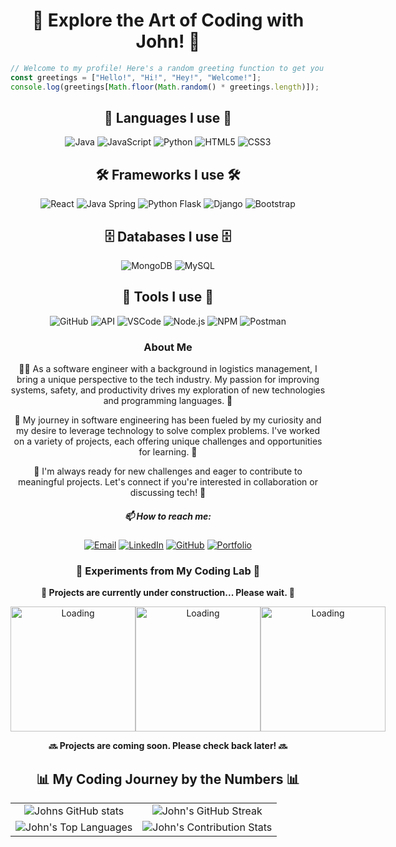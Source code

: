 <div align="center">

# 🎨 Explore the Art of Coding with John! 🎨

</div>

```javascript
// Welcome to my profile! Here's a random greeting function to get you started.
const greetings = ["Hello!", "Hi!", "Hey!", "Welcome!"];
console.log(greetings[Math.floor(Math.random() * greetings.length)]);
```

<div align="center">

## 🚀 Languages I use 🚀

![Java](https://img.shields.io/badge/Java-007396?style=for-the-badge&logo=java&logoColor=white)
![JavaScript](https://img.shields.io/badge/JavaScript-F7DF1E?style=for-the-badge&logo=javascript&logoColor=black)
![Python](https://img.shields.io/badge/Python-3776AB?style=for-the-badge&logo=python&logoColor=white)
![HTML5](https://img.shields.io/badge/HTML5-E34F26?style=for-the-badge&logo=html5&logoColor=white)
![CSS3](https://img.shields.io/badge/CSS3-1572B6?style=for-the-badge&logo=css3&logoColor=white)

</div>

<div align="center">

## 🛠️ Frameworks I use 🛠️

![React](https://img.shields.io/badge/React-61DAFB?style=for-the-badge&logo=react&logoColor=black)
![Java Spring](https://img.shields.io/badge/Spring-6DB33F?style=for-the-badge&logo=spring&logoColor=white)
![Python Flask](https://img.shields.io/badge/Flask-000000?style=for-the-badge&logo=flask&logoColor=white)
![Django](https://img.shields.io/badge/Django-092E20?style=for-the-badge&logo=django&logoColor=white)
![Bootstrap](https://img.shields.io/badge/Bootstrap-7952B3?style=for-the-badge&logo=bootstrap&logoColor=white)

</div>

<div align="center">

## 🗄️ Databases I use 🗄️

![MongoDB](https://img.shields.io/badge/MongoDB-47A248?style=for-the-badge&logo=mongodb&logoColor=white)
![MySQL](https://img.shields.io/badge/MySQL-4479A1?style=for-the-badge&logo=mysql&logoColor=white)

</div>

<div align="center">

## 🧰 Tools I use 🧰

![GitHub](https://img.shields.io/badge/GitHub-181717?style=for-the-badge&logo=github&logoColor=white)
![API](https://img.shields.io/badge/API-000000?style=for-the-badge&logo=api&logoColor=white)
![VSCode](https://img.shields.io/badge/VSCode-007ACC?style=for-the-badge&logo=visual-studio-code&logoColor=white)
![Node.js](https://img.shields.io/badge/Node.js-339933?style=for-the-badge&logo=node.js&logoColor=white)
![NPM](https://img.shields.io/badge/NPM-CB3837?style=for-the-badge&logo=npm&logoColor=white)
![Postman](https://img.shields.io/badge/Postman-FF6C37?style=for-the-badge&logo=postman&logoColor=white)

</div>

<div align="center">

### About Me

👨‍💻 As a software engineer with a background in logistics management, I bring a unique perspective to the tech industry. My passion for improving systems, safety, and productivity drives my exploration of new technologies and programming languages. 🚀

🔭 My journey in software engineering has been fueled by my curiosity and my desire to leverage technology to solve complex problems. I've worked on a variety of projects, each offering unique challenges and opportunities for learning. 🧠

🌱 I'm always ready for new challenges and eager to contribute to meaningful projects. Let's connect if you're interested in collaboration or discussing tech! 🤝

##### 📫 How to reach me:  
[![Email](https://img.shields.io/badge/Email-D14836?style=for-the-badge&logo=gmail&logoColor=white)](mailto:jcsandoval978@gmail.com)
[![LinkedIn](https://img.shields.io/badge/LinkedIn-0077B5?style=for-the-badge&logo=linkedin&logoColor=white)](https://www.linkedin.com/in/1john-sandoval/)
[![GitHub](https://img.shields.io/badge/GitHub-100000?style=for-the-badge&logo=github&logoColor=white)](https://github.com/jsandoval1)
[![Portfolio](https://img.shields.io/badge/Portfolio-0A0A0A?style=for-the-badge&logo=dev.to&logoColor=white)](https://yourportfolio.com)

</div>

<div align="center">

### 🧪 Experiments from My Coding Lab 🧪
<!-- <p><a href="link-to-project">Project 1</a>: Brief description of the project.</p>
<p><a href="link-to-project">Project 2</a>: Brief description of the project.</p>
<p><a href="link-to-project">Project 3</a>: Brief description of the project.</p> -->
**🚧 Projects are currently under construction... Please wait. 🚧**

<div style="display: flex; justify-content: space-around;">
    <img src="https://media.giphy.com/media/3oEjI6SIIHBdRxXI40/giphy.gif" alt="Loading" width="200" height="200">
    <img src="https://media.giphy.com/media/3oEjI6SIIHBdRxXI40/giphy.gif" alt="Loading" width="200" height="200">
    <img src="https://media.giphy.com/media/3oEjI6SIIHBdRxXI40/giphy.gif" alt="Loading" width="200" height="200">
</div>

**🔜 Projects are coming soon. Please check back later! 🔜**

</div>

<div align="center">

## 📊 My Coding Journey by the Numbers 📊

<table>
    <tr>
        <td style="text-align: center; vertical-align: middle;">
            <img src="https://github-readme-stats.vercel.app/api?username=jsandoval1&show_icons=true&theme=radical" alt="Johns GitHub stats">
        </td>
        <td style="text-align: center; vertical-align: middle;">
            <img src="https://github-readme-streak-stats.herokuapp.com/?user=jsandoval1&theme=vue-dark&hide_border=true" alt="John's GitHub Streak">
        </td>
    </tr>
    <tr>
        <td style="text-align: center; vertical-align: middle;">
            <img src="https://github-readme-stats.vercel.app/api/top-langs/?username=jsandoval1&theme=radical" alt="John's Top Languages">
        </td>
        <td style="text-align: center; vertical-align: middle;">
            <img src="https://github-contribution-stats.vercel.app/api/?username=jsandoval1" alt="John's Contribution Stats">
        </td>
    </tr>
</table>
</div>

<!-- *Alternate gifs to swap out when wanted -->
<!-- 
Cartoon hacker:
<img src="https://media.giphy.com/media/ZVik7pBtu9dNS/giphy.gif" width="300" height="200">

Monkey typing:
<img src="https://media.giphy.com/media/zOvBKUUEERdNm/giphy.gif" width="300" height="200">

Octocat bubbly:
<img src="https://media.giphy.com/media/du3J3cXyzhj75IOgvA/giphy.gif" width="300" height="200">

Blue/gray man coding:
<img src="https://media.giphy.com/media/gh0RRgkTXedvF0pDc0/giphy.gif" width="300" height="200">

Eat, sleep, code, repeat:
<img src="https://media.giphy.com/media/USV0ym3bVWQJJmNu3N/giphy.gif" width="300" height="200"> -->
